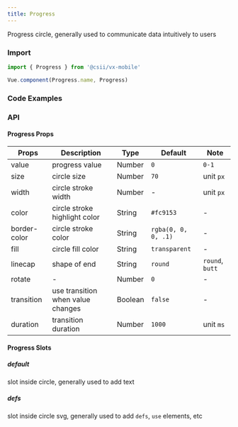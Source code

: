 ```yaml
---
title: Progress
---
```


Progress circle, generally used to communicate data intuitively to users

### Import

```javascript
import { Progress } from '@csii/vx-mobile'

Vue.component(Progress.name, Progress)
```

### Code Examples
<!-- DEMO -->

### API

#### Progress Props
|Props | Description | Type | Default | Note |
|----|-----|------|------|------|
|value|progress value|Number|`0`|`0-1`|
|size|circle size|Number|`70`|unit `px`|
|width|circle stroke width|Number|-|unit `px`|
|color|circle stroke highlight color|String|`#fc9153`|-|
|border-color|circle stroke color|String|`rgba(0, 0, 0, .1)`|-|
|fill|circle fill color|String|`transparent`|-|
|linecap|shape of end|String|`round`|`round`, `butt`|
|rotate|-|Number|`0`|-|
|transition|use transition when value changes|Boolean|`false`|-|
|duration|transition duration|Number|`1000`|unit `ms`|

#### Progress Slots

##### default
slot inside circle, generally used to add text

##### defs
slot inside circle svg, generally used to add `defs`, `use` elements, etc
